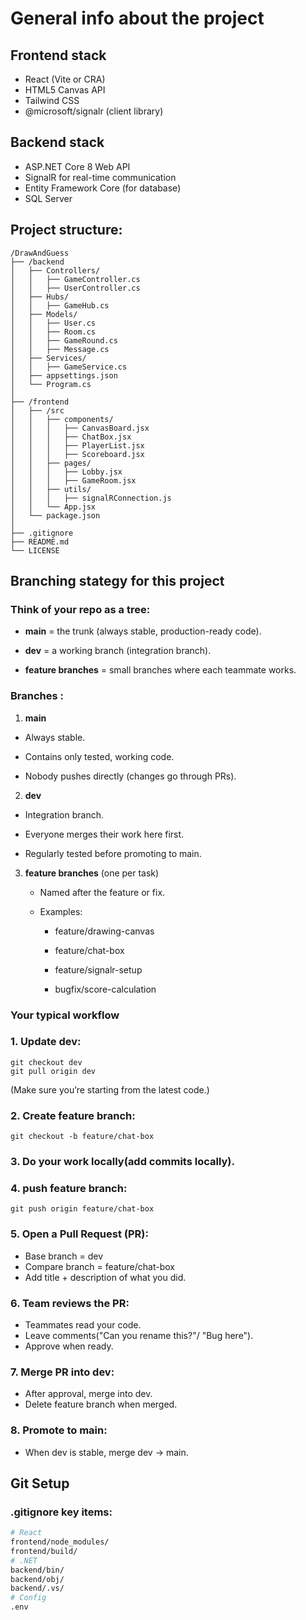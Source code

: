 # General info about the project

## Frontend stack
- React (Vite or CRA)
- HTML5 Canvas API
- Tailwind CSS
- @microsoft/signalr (client library)

## Backend stack
- ASP.NET Core 8 Web API
- SignalR for real-time communication
- Entity Framework Core (for database)
- SQL Server


## Project structure:
```
/DrawAndGuess
├── /backend
│   ├── Controllers/
│   │   ├── GameController.cs
│   │   ├── UserController.cs
│   ├── Hubs/
│   │   ├── GameHub.cs
│   ├── Models/
│   │   ├── User.cs
│   │   ├── Room.cs
│   │   ├── GameRound.cs
│   │   ├── Message.cs
│   ├── Services/
│   │   ├── GameService.cs
│   ├── appsettings.json
│   └── Program.cs
│
├── /frontend
│   ├── /src
│   │   ├── components/
│   │   │   ├── CanvasBoard.jsx
│   │   │   ├── ChatBox.jsx
│   │   │   ├── PlayerList.jsx
│   │   │   ├── Scoreboard.jsx
│   │   ├── pages/
│   │   │   ├── Lobby.jsx
│   │   │   ├── GameRoom.jsx
│   │   ├── utils/
│   │   │   ├── signalRConnection.js
│   │   └── App.jsx
│   └── package.json
│
├── .gitignore
├── README.md
└── LICENSE

```

## Branching stategy for this project

### Think of your repo as a tree:

- **main** = the trunk (always stable, production-ready code).

- **dev** = a working branch (integration branch).

- **feature branches** = small branches where each teammate works.

### Branches :

1. **main**

 - Always stable.

- Contains only tested, working code.

- Nobody pushes directly (changes go through PRs).

2. **dev**

- Integration branch.

- Everyone merges their work here first.

- Regularly tested before promoting to main.

3. **feature branches** (one per task)

    - Named after the feature or fix.

    - Examples:

        - feature/drawing-canvas

        - feature/chat-box

        - feature/signalr-setup

        - bugfix/score-calculation

### Your typical workflow

### 1. Update dev:
```
git checkout dev
git pull origin dev
```
(Make sure you’re starting from the latest code.)

### 2. Create feature branch:
```
git checkout -b feature/chat-box
```
### 3. Do your work locally(add commits locally).

### 4. push feature branch:
```
git push origin feature/chat-box
```
### 5. Open a Pull Request (PR):
- Base branch = dev
- Compare branch = feature/chat-box
- Add title + description of what you did.

### 6. Team reviews the PR:
- Teammates read your code.
- Leave comments("Can you rename this?"/ "Bug here").
- Approve when ready.

### 7. Merge PR into dev:
- After approval, merge into dev.
- Delete feature branch when merged.

### 8. Promote to main:
- When dev is stable, merge dev -> main.

## Git Setup

### .gitignore key items:
```bash
# React
frontend/node_modules/
frontend/build/
# .NET
backend/bin/
backend/obj/
backend/.vs/
# Config
.env
```

